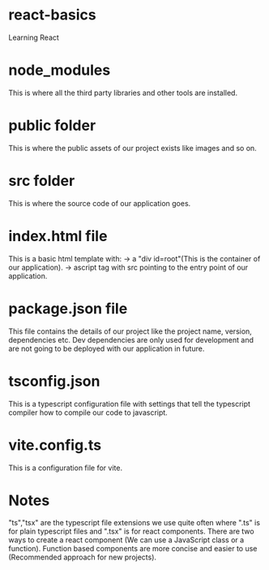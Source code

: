 # react-basics

Learning React

# node_modules

This is where all the third party libraries and other tools are installed.

# public folder

This is where the public assets of our project exists like images and so on.

# src folder

This is where the source code of our application goes.

# index.html file

This is a basic html template with:
-> a "div id=root"(This is the container of our application).
-> ascript tag with src pointing to the entry point of our application.

# package.json file

This file contains the details of our project like the project name, version, dependencies etc.
Dev dependencies are only used for development and are not going to be deployed with our application in future.

# tsconfig.json

This is a typescript configuration file with settings that tell the typescript compiler how to compile our code to javascript.

# vite.config.ts

This is a configuration file for vite.

# Notes
"ts","tsx" are the typescript file extensions we use quite often where ".ts" is for plain typescript files and ".tsx" is for react components.
There are two ways to create a react component (We can use a JavaScript class or a function). 
Function based components are more concise and easier to use (Recommended approach for new projects).